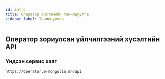 ```yaml
---
id: intro
title: Оператор системийн танилцуулга
sidebar_label: Танилцуулга
---
```


## Оператор зориулсан үйлчилгээний хүсэлтийн API

### Үндсэн сервис хаяг

```text
https://operator.e-mongolia.mn/api
```
